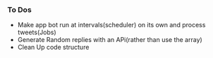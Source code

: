### To Dos

* Make app bot run at intervals(scheduler) on its own and process tweets(Jobs)
* Generate Random replies with an APi(rather than use the array)
* Clean Up code structure